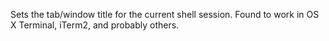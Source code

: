 Sets the tab/window title for the current shell session. Found to work in OS X Terminal, iTerm2, and probably others.
